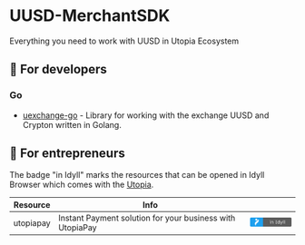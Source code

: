 # UUSD-MerchantSDK
Everything you need to work with UUSD in Utopia Ecosystem

## :mechanical_arm: For developers
### Go
* [uexchange-go](https://github.com/Sagleft/uexchange-go) - Library for working with the exchange UUSD and Crypton written in Golang.

## :bank: For entrepreneurs

The badge "in Idyll" marks the resources that can be opened in Idyll Browser which comes with the [Utopia](https://u.is/en/download).

|    Resource   | Info          |               |
| ------------- | ------------- | ------------- |
|    utopiapay  | Instant Payment solution for your business with UtopiaPay | ![open in idyll](https://raw.githubusercontent.com/utopia-opensource/badges/main/idyll_badge.png)  |
